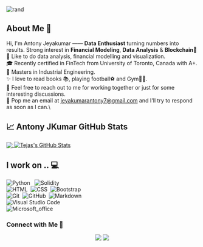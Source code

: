 ![rand](https://rand-xyz.now.sh/api/hello)

## About Me 📌

Hi, I'm Antony Jeyakumar —— **Data Enthusiast**  turning numbers into results. Strong interest in **Financial Modeling**, **Data Analysis** & **Blockchain**💖\
💞 Like to do data analysis, financial modelling and visualization.\
🎓 Recently certified in FinTech from University of Toronto, Canada with A+.\
🧰 Masters in Industrial Engineering.\
✨ I love to read books 📚, playing football⚽ and Gym🏋️‍♂️.\
💬 Feel free to reach out to me for working together or just for some interesting discussions.\
📧 Pop me an email at jeyakumarantony7@gmail.com and I'll try to respond as soon as I can.\

## &#x1f4c8; Antony JKumar GitHub Stats
<a href="https://github.com/AntoJKumar">
  <img align="center" src="https://github-readme-stats.vercel.app/api/top-langs/?username=AntoJKumar&show_icons=true&hide=PHP,tex&theme=radical&line_height=27" />
</a>
<a href="https://github.com/AntoJKumar">
  <img align="center" src="https://github-readme-stats.vercel.app/api/?username=AntoJKumar&show_icons=true&theme=radical&layout=compact&line_height=27&count_private=true" alt="Tejas's GitHub Stats" />
</a>

## I work on .. 💻

![Python](https://img.shields.io/badge/-Python-lightgrey?style=flat&logo=python) &nbsp;
![Solidity](https://img.shields.io/badge/-Solidity-lightgrey?style=flat&logo=Solidity&logoColor=1572B6)\
![HTML](https://img.shields.io/badge/-HTML-lightgrey?style=flat&logo=HTML5)&nbsp;
![CSS](https://img.shields.io/badge/-CSS-lightgrey?style=flat&logo=CSS3&logoColor=1572B6)&nbsp;
![Bootstrap](https://img.shields.io/badge/-Bootstrap-lightgrey?style=flat&logo=bootstrap&logoColor=563D7C)\
![Git](https://img.shields.io/badge/-Git-lightgrey?style=flat&logo=git)&nbsp;
![GitHub](https://img.shields.io/badge/-GitHub-lightgrey?style=flat&logo=github)&nbsp;
![Markdown](https://img.shields.io/badge/-Markdown-lightgrey?style=flat&logo=markdown)\
![Visual Studio Code](https://img.shields.io/badge/-Visual%20Studio%20Code-lightgrey?style=flat&logo=visual-studio-code&logoColor=007ACC)\
![Microsoft_office](https://img.shields.io/badge/-Microsoft%20Office-lightgrey?logo=microsoft-office&logoColor=D83B01)


<!-- section - connections -->

### Connect with Me  🤝

<p align="center">
<a href="https://www.linkedin.com/in/antony-jeyakumar/"><img src="https://img.shields.io/badge/-Antony%20Jeyakumar-0077B5?style=flat-square&logo=Linkedin&logoColor=white"/></a>
<a href="mailto:jeyakumarantony7@gmail.com"><img src="https://img.shields.io/badge/-Email me-D14836?style=flatsquare&logo=Gmail&logoColor=white"/></a>
</p>
<!-- section - connections -->
